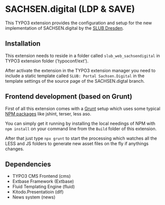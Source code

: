 # SACHSEN.digital (LDP & SAVE)

This TYPO3 extension provides the configuration and setup for the new implementation of SACHSEN.digital by the [SLUB Dresden](https://www.slub-dresden.de).

##  Installation
This extension needs to reside in a folder called `slub_web_sachsendigital` in TYPO3 extension folder ('typoconf/ext').

After activate the extension in the TYPO3 extension manager you need to include a static template called `SLUB: Portal Sachsen.Digital` in the template settings of the source page of the SACHSEN.digtal branch.

## Frontend development (based on Grunt)

First of all this extension comes with a [Grunt](https://gruntjs.com/) setup which uses some typical [NPM packages](https://www.npmjs.com/) like jshint, terser, less aso.

You can simply get it running by installing the local needings of NPM with `npm install` on your command line from the `Build` folder of this extension.

After that just type `npx grunt` to start the processing which watches all the LESS and JS folders to generate new asset files on the fly if anythings changes.

## Dependencies

- TYPO3 CMS Frontend (cms)
- Extbase Framework (Extbase)
- Fluid Templating Engine (fluid)
- Kitodo.Presentatioin (dlf)
- News system (news)
